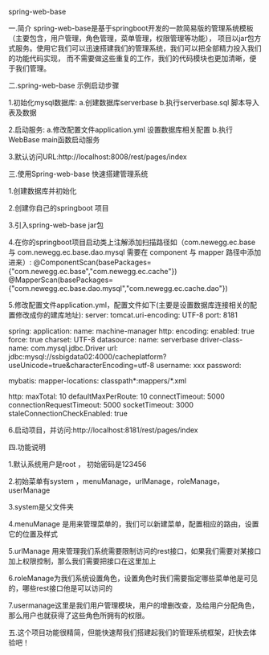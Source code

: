 spring-web-base

一.简介
    spring-web-base是基于springboot开发的一款简易版的管理系统模板（主要包含，用户管理，角色管理，菜单管理，权限管理等功能），
项目以jar包方式服务。使用它我们可以迅速搭建我们的管理系统，我们可以把全部精力投入我们的功能代码实现，
而不需要做这些重复的工作，我们的代码模块也更加清晰，便于我们管理。


二.spring-web-base 示例启动步骤

1.初始化mysql数据库:
  a.创建数据库serverbase
  b.执行serverbase.sql 脚本导入表及数据

2.启动服务:
  a.修改配置文件application.yml 设置数据库相关配置
  b.执行WebBase main函数启动服务

3.默认访问URL:http://localhost:8008/rest/pages/index

三.使用Spring-web-base 快速搭建管理系统

  1.创建数据库并初始化

  2.创建你自己的springboot 项目

  3.引入spring-web-base jar包

  4.在你的springboot项目启动类上注解添加扫描路径如（com.newegg.ec.base 与 com.newegg.ec.base.dao.mysql 需要在 component 与 mapper 路径中添加进来）:
    @ComponentScan(basePackages={"com.newegg.ec.base","com.newegg.ec.cache"})
    @MapperScan(basePackages={"com.newegg.ec.base.dao.mysql","com.newegg.ec.cache.dao"})

  5.修改配置文件application.yml，配置文件如下(主要是设置数据库连接相关的配置修改成你的建库地址):
  server:
    tomcat.uri-encoding: UTF-8
    port: 8181

  spring:
    application:
        name: machine-manager
    http:
        encoding:
          enabled: true
          force: true
          charset: UTF-8
    datasource:
        name: serverbase
        driver-class-name: com.mysql.jdbc.Driver
        url: jdbc:mysql://ssbigdata02:4000/cacheplatform?useUnicode=true&characterEncoding=utf-8
        username: xxx
        password:

  mybatis:
    mapper-locations: classpath*:mappers/*.xml

  http:
     maxTotal: 10
     defaultMaxPerRoute: 10
     connectTimeout: 5000
     connectionRequestTimeout: 5000
     socketTimeout: 3000
     staleConnectionCheckEnabled: true

  6.启动项目，并访问:http://localhost:8181/rest/pages/index

四.功能说明

  1.默认系统用户是root ， 初始密码是123456

  2.初始菜单有system ，menuManage，urlManage，roleManage，userManage

  3.system是父文件夹

  4.menuManage 是用来管理菜单的，我们可以新建菜单，配置相应的路由，设置它的位置及样式

  5.urlManage 用来管理我们系统需要限制访问的rest接口，如果我们需要对某接口加上权限控制，那么我们需要把接口在这里加上

  6.roleManage为我们系统设置角色，设置角色时我们需要指定哪些菜单他是可见的，哪些rest接口他是可以访问的

  7.usermanage这里是我们用户管理模块，用户的增删改查，及给用户分配角色，那么用户也就获得了这些角色所拥有的权限。

五.这个项目功能很精简，但能快速帮我们搭建起我们的管理系统框架，赶快去体验吧！
